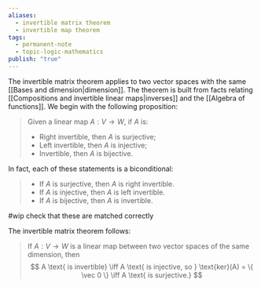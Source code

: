 ```yaml
---
aliases:
  - invertible matrix theorem
  - invertible map theorem
tags:
  - permanent-note
  - topic-logic-mathematics
publish: "true"
---
```

The invertible matrix theorem applies to two vector spaces with the same [[Bases and dimension|dimension]]. The theorem is built from facts relating [[Compositions and invertible linear maps|inverses]] and the [[Algebra of functions]]. We begin with the following proposition:

>Given a linear map $A : V \to W$, if $A$ is:
>- Right invertible, then $A$ is surjective;
>- Left invertible, then $A$ is injective;
>- Invertible, then $A$ is bijective.

In fact, each of these statements is a biconditional:
>- If $A$ is surjective, then $A$ is right invertible.
>- If $A$ is injective, then $A$ is left invertible.
>- If $A$ is bijective, then $A$ is invertible.

#wip check that these are matched correctly

The invertible matrix theorem follows:
>If $A: V \to W$ is a linear map between two vector spaces of the same dimension, then $$ A \text{ is invertible} \iff A \text{ is injective, so } \text{ker}(A) = \{ \vec 0 \} \iff A \text{ is surjective.} $$

